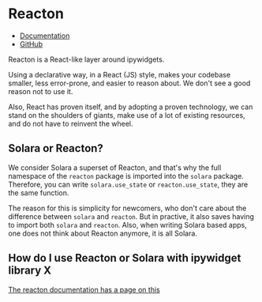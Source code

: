 # Reacton

 * [Documentation](https://reacton.solara.dev/)
 * [GitHub](https://github.com/widgetti/reacton/)

Reacton is a React-like layer around ipywidgets.

Using a declarative way, in a React (JS) style, makes your codebase smaller, less error-prone, and easier to reason about. We don't see a good reason not to use it.

Also, React has proven itself, and by adopting a proven technology, we can stand on the shoulders of giants, make use of a lot of existing resources, and do not have to reinvent the wheel.


## Solara or Reacton?

We consider Solara a superset of Reacton, and that's why the full namespace of the `reacton` package is imported into the `solara` package.
Therefore, you can write `solara.use_state` or `reacton.use_state`, they are the same function.

The reason for this is simplicity for newcomers, who don't care about the difference between `solara` and `reacton`.
But in practive, it also saves having to import both `solara` and `reacton`.
Also, when writing Solara based apps, one does not think about Reacton anymore, it is all Solara.

## How do I use Reacton or Solara with ipywidget library X

[The reacton documentation has a page on this](https://reacton.solara.dev/en/latest/libraries/)
